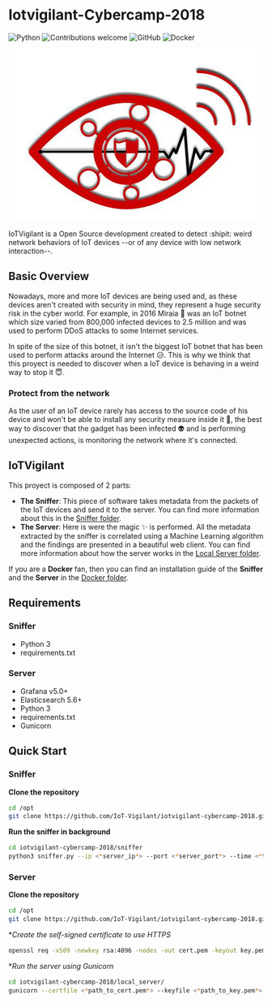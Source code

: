
# Iotvigilant-Cybercamp-2018
![Python](https://img.shields.io/badge/python-v3.6+-blue.svg)
![Contributions welcome](https://img.shields.io/badge/contributions-welcome-orange.svg)
![GitHub](https://img.shields.io/github/license/mashape/apistatus.svg)
![Docker](https://img.shields.io/badge/docker-running-blue.svg)
<p align="center">
<img src="https://github.com/IoT-Vigilant/iotvigilant-cybercamp-2018/blob/master/images/logo.jpg">
</p>

IoTVigilant is a Open Source development created to detect :shipit: weird network behaviors of IoT devices --or of any device with low network interaction--.

## Basic Overview

Nowadays, more and more IoT devices are being used and, as these devices aren't created with security in mind, they represent a huge security risk in the cyber world. For example, in 2016 Miraia :imp: was an IoT botnet which size varied from 800,000 infected devices to 2.5 million and was used to perform DDoS attacks to some Internet services.

In spite of the size of this botnet, it isn't the biggest IoT botnet that has been used to perform attacks around the Internet :disappointed_relieved:. This is why we think that this proyect is needed to discover when a IoT device is behaving in a weird way to stop it :innocent:.

### Protect from the network

As the user of an IoT device rarely has access to the source code of his device and won't be able to install any security measure inside it :see_no_evil:, the best way to discover that the gadget has been infected :alien: and is performing unexpected actions, is monitoring the network where it's connected.

## IoTVigilant

This proyect is composed of 2 parts:
- **The Sniffer**: This piece of software takes metadata from the packets of the IoT devices and send it to the server. You can find more information about this in the [Sniffer folder](https://github.com/IoT-Vigilant/iotvigilant-cybercamp-2018/tree/master/sniffer).
- **The Server**: Here is were the magic :sparkles: is performed. All the metadata extracted by the sniffer is correlated using a Machine Learning algorithm and the findings are presented in a beautiful web client. You can find more information about how the server works in the [Local Server folder](https://github.com/IoT-Vigilant/iotvigilant-cybercamp-2018/tree/master/local_server).


If you are a **Docker** fan, then you can find an installation guide of the **Sniffer** and the **Server** in the [Docker folder](https://github.com/IoT-Vigilant/iotvigilant-cybercamp-2018/tree/master/docker).

## Requirements

### Sniffer

- Python 3
- requirements.txt

### Server

- Grafana v5.0+
- Elasticsearch 5.6+
- Python 3
- requirements.txt
- Gunicorn

## Quick Start

### Sniffer

**Clone the repository**
```bash
cd /opt
git clone https://github.com/IoT-Vigilant/iotvigilant-cybercamp-2018.git
```

**Run the sniffer in background**
```bash
cd iotvigilant-cybercamp-2018/sniffer
python3 sniffer.py --ip <*server_ip*> --port <*server_port*> --time <*time_for_the_buffer*> &
```

### Server

**Clone the repository**
```bash
cd /opt
git clone https://github.com/IoT-Vigilant/iotvigilant-cybercamp-2018.git
```

**Create the self-signed certificate to use HTTPS*
```bash
openssl req -x509 -newkey rsa:4096 -nodes -out cert.pem -keyout key.pem -days 365
```

**Run the server using Gunicorn*
```bash
cd iotvigilant-cybercamp-2018/local_server/
gunicorn --certfile <*path_to_cert.pem*> --keyfile <*path_to_key.pem*>  -b 0.0.0.0:4001 server:app
```
